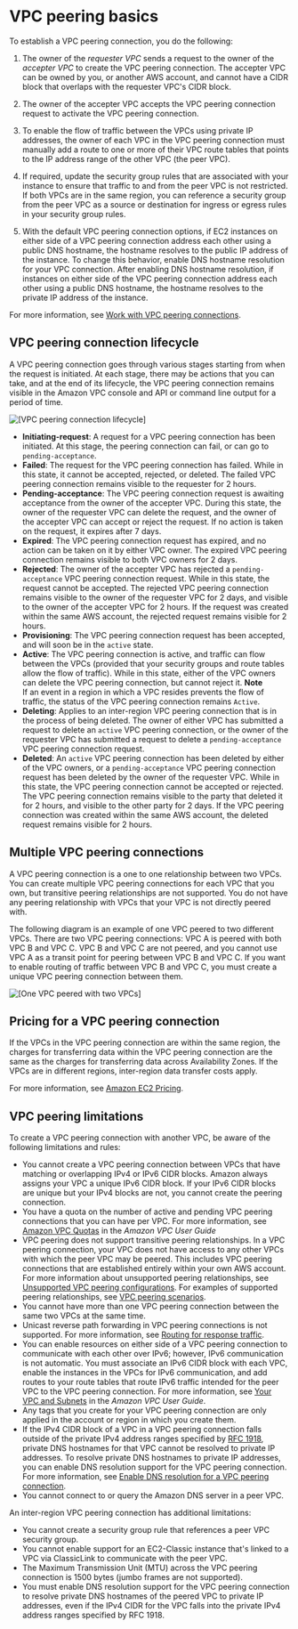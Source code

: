 # VPC peering basics<a name="vpc-peering-basics"></a>

To establish a VPC peering connection, you do the following:

1. The owner of the *requester VPC* sends a request to the owner of the *accepter VPC* to create the VPC peering connection\. The accepter VPC can be owned by you, or another AWS account, and cannot have a CIDR block that overlaps with the requester VPC's CIDR block\.

1. The owner of the accepter VPC accepts the VPC peering connection request to activate the VPC peering connection\. 

1. To enable the flow of traffic between the VPCs using private IP addresses, the owner of each VPC in the VPC peering connection must manually add a route to one or more of their VPC route tables that points to the IP address range of the other VPC \(the peer VPC\)\. 

1. If required, update the security group rules that are associated with your instance to ensure that traffic to and from the peer VPC is not restricted\. If both VPCs are in the same region, you can reference a security group from the peer VPC as a source or destination for ingress or egress rules in your security group rules\. 

1. With the default VPC peering connection options, if EC2 instances on either side of a VPC peering connection address each other using a public DNS hostname, the hostname resolves to the public IP address of the instance\. To change this behavior, enable DNS hostname resolution for your VPC connection\. After enabling DNS hostname resolution, if instances on either side of the VPC peering connection address each other using a public DNS hostname, the hostname resolves to the private IP address of the instance\.

For more information, see [Work with VPC peering connections](working-with-vpc-peering.md)\.

## VPC peering connection lifecycle<a name="vpc-peering-lifecycle"></a>

A VPC peering connection goes through various stages starting from when the request is initiated\. At each stage, there may be actions that you can take, and at the end of its lifecycle, the VPC peering connection remains visible in the Amazon VPC console and API or command line output for a period of time\.

![\[VPC peering connection lifecycle\]](http://docs.aws.amazon.com/vpc/latest/peering/images/peering-lifecycle-diagram.png)
+ **Initiating\-request**: A request for a VPC peering connection has been initiated\. At this stage, the peering connection can fail, or can go to `pending-acceptance`\.
+ **Failed**: The request for the VPC peering connection has failed\. While in this state, it cannot be accepted, rejected, or deleted\. The failed VPC peering connection remains visible to the requester for 2 hours\.
+ **Pending\-acceptance**: The VPC peering connection request is awaiting acceptance from the owner of the accepter VPC\. During this state, the owner of the requester VPC can delete the request, and the owner of the accepter VPC can accept or reject the request\. If no action is taken on the request, it expires after 7 days\.
+ **Expired**: The VPC peering connection request has expired, and no action can be taken on it by either VPC owner\. The expired VPC peering connection remains visible to both VPC owners for 2 days\.
+ **Rejected**: The owner of the accepter VPC has rejected a `pending-acceptance` VPC peering connection request\. While in this state, the request cannot be accepted\. The rejected VPC peering connection remains visible to the owner of the requester VPC for 2 days, and visible to the owner of the accepter VPC for 2 hours\. If the request was created within the same AWS account, the rejected request remains visible for 2 hours\.
+ **Provisioning**: The VPC peering connection request has been accepted, and will soon be in the `active` state\. 
+ **Active**: The VPC peering connection is active, and traffic can flow between the VPCs \(provided that your security groups and route tables allow the flow of traffic\)\. While in this state, either of the VPC owners can delete the VPC peering connection, but cannot reject it\. 
**Note**  
If an event in a region in which a VPC resides prevents the flow of traffic, the status of the VPC peering connection remains `Active`\.
+ **Deleting**: Applies to an inter\-region VPC peering connection that is in the process of being deleted\. The owner of either VPC has submitted a request to delete an `active` VPC peering connection, or the owner of the requester VPC has submitted a request to delete a `pending-acceptance` VPC peering connection request\.
+ **Deleted**: An `active` VPC peering connection has been deleted by either of the VPC owners, or a `pending-acceptance` VPC peering connection request has been deleted by the owner of the requester VPC\. While in this state, the VPC peering connection cannot be accepted or rejected\. The VPC peering connection remains visible to the party that deleted it for 2 hours, and visible to the other party for 2 days\. If the VPC peering connection was created within the same AWS account, the deleted request remains visible for 2 hours\.

## Multiple VPC peering connections<a name="vpc-peering-basics-multiple"></a>

A VPC peering connection is a one to one relationship between two VPCs\. You can create multiple VPC peering connections for each VPC that you own, but transitive peering relationships are not supported\. You do not have any peering relationship with VPCs that your VPC is not directly peered with\. 

The following diagram is an example of one VPC peered to two different VPCs\. There are two VPC peering connections: VPC A is peered with both VPC B and VPC C\. VPC B and VPC C are not peered, and you cannot use VPC A as a transit point for peering between VPC B and VPC C\. If you want to enable routing of traffic between VPC B and VPC C, you must create a unique VPC peering connection between them\.

![\[One VPC peered with two VPCs\]](http://docs.aws.amazon.com/vpc/latest/peering/images/one-to-two-vpcs-flying-v.png)

## Pricing for a VPC peering connection<a name="vpc-peering-pricing"></a>

If the VPCs in the VPC peering connection are within the same region, the charges for transferring data within the VPC peering connection are the same as the charges for transferring data across Availability Zones\. If the VPCs are in different regions, inter\-region data transfer costs apply\.

For more information, see [Amazon EC2 Pricing](https://docs.aws.amazon.com/ec2/pricing/on-demand/#Data_Transfer)\.

## VPC peering limitations<a name="vpc-peering-limitations"></a>

To create a VPC peering connection with another VPC, be aware of the following limitations and rules:
+ You cannot create a VPC peering connection between VPCs that have matching or overlapping IPv4 or IPv6 CIDR blocks\. Amazon always assigns your VPC a unique IPv6 CIDR block\. If your IPv6 CIDR blocks are unique but your IPv4 blocks are not, you cannot create the peering connection\.
+ You have a quota on the number of active and pending VPC peering connections that you can have per VPC\. For more information, see [Amazon VPC Quotas](https://docs.aws.amazon.com/vpc/latest/userguide/amazon-vpc-limits.html) in the *Amazon VPC User Guide*
+ VPC peering does not support transitive peering relationships\. In a VPC peering connection, your VPC does not have access to any other VPCs with which the peer VPC may be peered\. This includes VPC peering connections that are established entirely within your own AWS account\. For more information about unsupported peering relationships, see [Unsupported VPC peering configurations](invalid-peering-configurations.md)\. For examples of supported peering relationships, see [VPC peering scenarios](peering-scenarios.md)\.
+ You cannot have more than one VPC peering connection between the same two VPCs at the same time\.
+ Unicast reverse path forwarding in VPC peering connections is not supported\. For more information, see [Routing for response traffic](peering-configurations-partial-access.md#peering-incorrect-response-routing)\.
+ You can enable resources on either side of a VPC peering connection to communicate with each other over IPv6; however, IPv6 communication is not automatic\. You must associate an IPv6 CIDR block with each VPC, enable the instances in the VPCs for IPv6 communication, and add routes to your route tables that route IPv6 traffic intended for the peer VPC to the VPC peering connection\. For more information, see [Your VPC and Subnets](https://docs.aws.amazon.com/vpc/latest/userguide/VPC_Subnets.html) in the *Amazon VPC User Guide*\.
+ Any tags that you create for your VPC peering connection are only applied in the account or region in which you create them\.
+ If the IPv4 CIDR block of a VPC in a VPC peering connection falls outside of the private IPv4 address ranges specified by [RFC 1918](http://www.faqs.org/rfcs/rfc1918.html), private DNS hostnames for that VPC cannot be resolved to private IP addresses\. To resolve private DNS hostnames to private IP addresses, you can enable DNS resolution support for the VPC peering connection\. For more information, see [Enable DNS resolution for a VPC peering connection](modify-peering-connections.md#vpc-peering-dns)\.
+ You cannot connect to or query the Amazon DNS server in a peer VPC\.

An inter\-region VPC peering connection has additional limitations:
+ You cannot create a security group rule that references a peer VPC security group\.
+ You cannot enable support for an EC2\-Classic instance that's linked to a VPC via ClassicLink to communicate with the peer VPC\.
+ The Maximum Transmission Unit \(MTU\) across the VPC peering connection is 1500 bytes \(jumbo frames are not supported\)\.
+ You must enable DNS resolution support for the VPC peering connection to resolve private DNS hostnames of the peered VPC to private IP addresses, even if the IPv4 CIDR for the VPC falls into the private IPv4 address ranges specified by RFC 1918\.